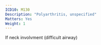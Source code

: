 ```yaml
---
ICD10: M130
Description: "Polyarthritis, unspecified"
Matters: Yes
Weight: 1
---
```

If neck involvment (difficult airway)
